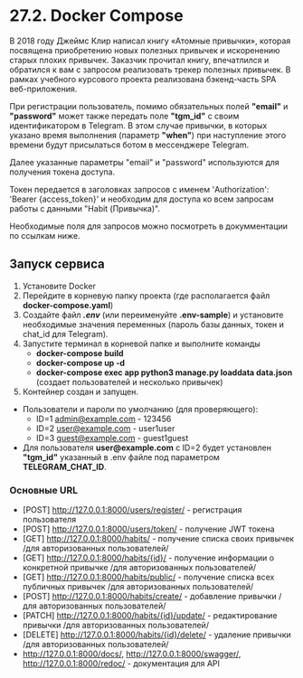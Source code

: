 # 27.2. Docker Compose

В 2018 году Джеймс Клир написал книгу «Атомные привычки», которая посвящена приобретению новых полезных привычек и искоренению старых плохих привычек. Заказчик прочитал книгу, впечатлился и обратился к вам с запросом реализовать трекер полезных привычек.
В рамках учебного курсового проекта реализована бэкенд-часть SPA веб-приложения.

При регистрации пользователь, помимо обязательных полей __"email"__ и __"password"__ может также передать поле __"tgm_id"__ с своим идентификатором в Telegram. В этом случае привычки, в которых указано время выполнения (параметр __"when"__) при наступление этого времени будут присылаться ботом в мессенджере Telegram.

Далее указанные параметры "email" и "password" используются для получения токена доступа.

Токен передается в заголовках запросов с именем 'Authorization': 'Bearer {access_token}' и необходим для доступа ко всем запросам работы с данными "Habit (Привычка)".

Необходимые поля для запросов можно посмотреть в докумментации по ссылкам ниже.

## Запуск сервиса
1. Установите Docker
2. Перейдите в корневую папку проекта (где располагается файл __docker-compose.yaml__)
3. Cоздайте файл ___.env___ (или переименуйте __.env-sample__) и установите необходимые значения переменных (пароль базы данных, токен и chat_id для Telegram).
4. Запустите терминал в корневой папке и выполните команды
   - __docker-compose build__
   - __docker-compose up -d__
   - __docker-compose exec app python3 manage.py loaddata data.json__ (создает пользователей и несколько привычек)
5. Контейнер создан и запущен.


* Пользователи и пароли по умолчанию (для проверяющего):
    - ID=1 admin@example.com - 123456
    - ID=2 user@example.com - user1user
    - ID=3 guest@example.com - guest1guest
* Для пользователя __user@example.com__ с ID=2 будет установлен __"tgm_id"__ указанный в .env файле под параметром __TELEGRAM_CHAT_ID__.  

### Основные URL
- [POST] http://127.0.0.1:8000/users/register/ - регистрация пользователя
- [POST] http://127.0.0.1:8000/users/token/ - получение JWT токена
- [GET] http://127.0.0.1:8000/habits/ - получение списка своих привычек /для авторизованных пользователей/
- [GET] http://127.0.0.1:8000/habits/{id}/ - получение информации о конкретной привычке /для авторизованных пользователей/
- [GET] http://127.0.0.1:8000/habits/public/ - получение списка всех публичных привычек /для авторизованных пользователей/
- [POST] http://127.0.0.1:8000/habits/create/ - добавление привычки /для авторизованных пользователей/
- [PATCH] http://127.0.0.1:8000/habits/{id}/update/ - peдактирование привычки /для авторизованных пользователей/
- [DELETE] http://127.0.0.1:8000/habits/{id}/delete/ - удаление привычки /для авторизованных пользователей/
- http://127.0.0.1:8000/docs/, http://127.0.0.1:8000/swagger/, http://127.0.0.1:8000/redoc/ - документация для API
